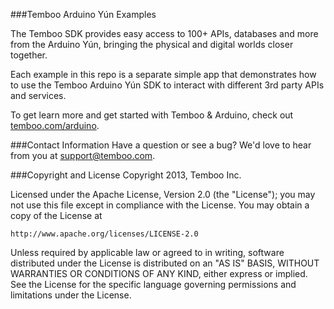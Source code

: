 ###Temboo Arduino Yún Examples

The Temboo SDK provides easy access to 100+ APIs, databases and more from the Arduino Yún, bringing the physical and digital worlds closer together. 

Each example in this repo is a separate simple app that demonstrates how to use the Temboo Arduino Yún SDK to interact with different 3rd party APIs and services. 

To get learn more and get started with Temboo & Arduino, check out [temboo.com/arduino](https://temboo.com/arduino).

###Contact Information
Have a question or see a bug? We'd love to hear from you at <support@temboo.com>.

###Copyright and License
Copyright 2013, Temboo Inc.

Licensed under the Apache License, Version 2.0 (the "License"); you may not use this file except in compliance with the License. You may obtain a copy of the License at

    http://www.apache.org/licenses/LICENSE-2.0

Unless required by applicable law or agreed to in writing, software distributed under the License is distributed on an "AS IS" BASIS, WITHOUT WARRANTIES OR CONDITIONS OF ANY KIND, either express or implied. See the License for the specific language governing permissions and limitations under the License.

